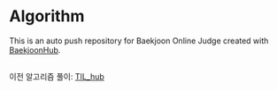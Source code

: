 # Algorithm
This is an auto push repository for Baekjoon Online Judge created with [BaekjoonHub](https://github.com/BaekjoonHub/BaekjoonHub).

## 
이전 알고리즘 풀이: [TIL_hub](https://github.com/pdh9523/TIL_hub)
